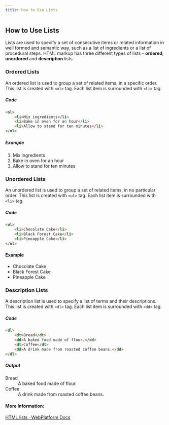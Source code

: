 ```yaml
---
title: How to Use Lists
---
```

## How to Use Lists
Lists are used to specify a set of consecutive items or related information in well formed and semantic way, such as a list of ingredients or a list of procedural steps.
HTML markup has three different types of lists - **ordered**, **unordored** and **description** lists. 

### Ordered Lists
An ordered list is used to group a set of related items, in a specific order.
This list is created with `<ol>` tag. Each list item is surrounded with `<li>` tag.

##### Code
```html
<ol>
    <li>Mix ingredients</li>
    <li>Bake in oven for an hour</li>
    <li>Allow to stand for ten minutes</li>
</ol>
```
##### Example
<ol>
    <li>Mix ingredients</li>
    <li>Bake in oven for an hour</li>
    <li>Allow to stand for ten minutes</li>
</ol>

### Unordered Lists
An unordered list is used to group a set of related items, in no particular order. This list is created with `<ul>` tag. Each list item is surrounded with `<li>` tag.

##### Code

```html
<ul>
    <li>Chocolate Cake</li>
    <li>Black Forest Cake</li>
    <li>Pineapple Cake</li>
</ul>
```


#### Example
<ul>
    <li>Chocolate Cake</li>
    <li>Black Forest Cake</li>
    <li>Pineapple Cake</li>
</ul>


### Description Lists
A description list is used to specify a list of terms and their descriptions. This list is created with `<dl>` tag. Each list item is surrounded with `<dd>` tag.

##### Code

```html
<dl>
    <dt>Bread</dt>
    <dd>A baked food made of flour.</dd>
    <dt>Coffee</dt>
    <dd>A drink made from roasted coffee beans.</dd>
</dl>
```

##### Output 
<dl>
    <dt>Bread</dt>
    <dd>A baked food made of flour.</dd>
    <dt>Coffee</dt>
    <dd>A drink made from roasted coffee beans.</dd>
</dl>

#### More Information:
[HTML lists · WebPlatform Docs](https://webplatform.github.io/docs/guides/html_lists/
)
